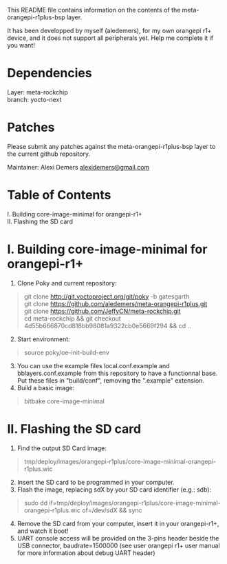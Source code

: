 This README file contains information on the contents of the meta-orangepi-r1plus-bsp layer.

It has been developped by myself (aledemers), for my own orangepi r1+ device, and it does not support all peripherals yet. Help me complete it if you want!  

Dependencies
============

  Layer: meta-rockchip  
  branch: yocto-next  

Patches
=======

Please submit any patches against the meta-orangepi-r1plus-bsp layer to the current github repository. 

Maintainer: Alexi Demers <alexidemers@gmail.com>

Table of Contents
=================

  I. Building core-image-minimal for orangepi-r1+  
  II. Flashing the SD card  

I. Building core-image-minimal for orangepi-r1+ 
=================================================

1. Clone Poky and current repository:  
> git clone http://git.yoctoproject.org/git/poky -b gatesgarth  
> git clone https://github.com/aledemers/meta-orangepi-r1plus.git  
> git clone https://github.com/JeffyCN/meta-rockchip.git  
> cd meta-rockchip && git checkout 4d55b666870cd818bb98081a9322cb0e5669f294 && cd ..  
2. Start environment:  
> source poky/oe-init-build-env  
3. You can use the example files local.conf.example and bblayers.conf.example from this repository to have a functionnal base. Put these files in "build/conf", removing the ".example" extension.  
4. Build a basic image:  
> bitbake core-image-minimal  

II. Flashing the SD card
========
1. Find the output SD Card image:  
> tmp/deploy/images/orangepi-r1plus/core-image-minimal-orangepi-r1plus.wic  
2. Insert the SD card to be programmed in your computer.  
3. Flash the image, replacing sdX by your SD card identifier (e.g.: sdb):  
> sudo dd if=tmp/deploy/images/orangepi-r1plus/core-image-minimal-orangepi-r1plus.wic of=/dev/sdX && sync  
4. Remove the SD card from your computer, insert it in your orangepi-r1+, and watch it boot!  
5. UART console access will be provided on the 3-pins header beside the USB connector, baudrate=1500000 (see user orangepi r1+ user manual for more information about debug UART header)  

